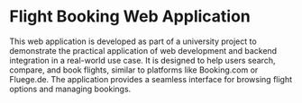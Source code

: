 # Flight Booking Web Application
This web application is developed as part of a university project to demonstrate the practical application of web development and backend integration in a real-world use case. It is designed to help users search, compare, and book flights, similar to platforms like Booking.com or Fluege.de. The application provides a seamless interface for browsing flight options and managing bookings.
